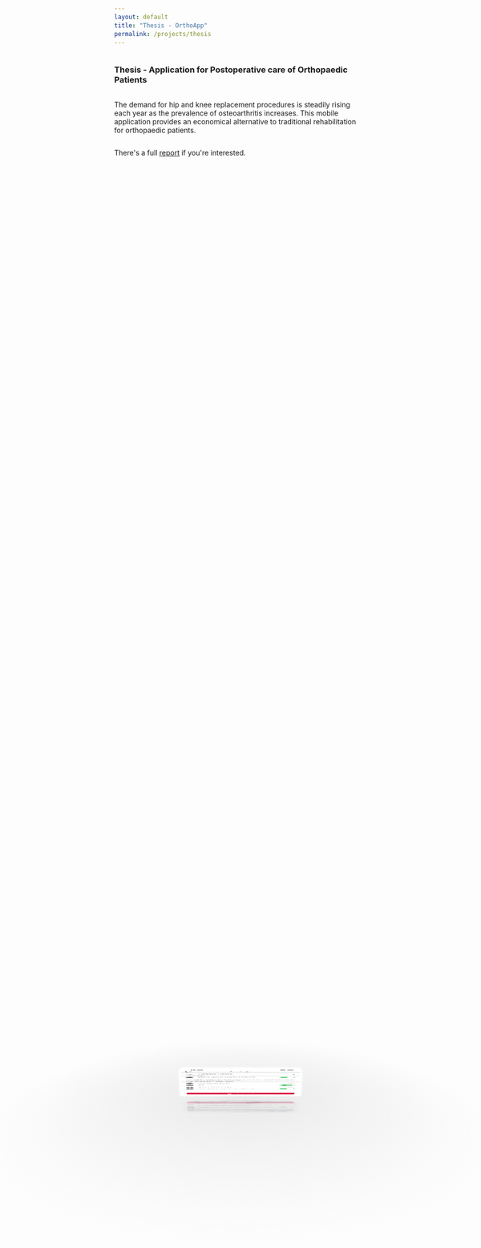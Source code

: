 ```yaml
---
layout: default
title: "Thesis - OrthoApp"
permalink: /projects/thesis
---
```


### Thesis - Application for Postoperative care of Orthopaedic Patients


The demand for hip and knee replacement procedures is steadily rising each year as the prevalence of osteoarthritis increases. This mobile application provides an economical alternative to traditional rehabilitation for orthopaedic patients.

There's a full [report](https://drive.google.com/file/d/11QQbEJHkhoSAiykp7OfeOrpgM3UIDt04/view?usp=sharing) if you're interested.

<div id="drag-container">
  <div id="spin-container">
    <!-- Application screens -->
    <img src="../assets/home.png" alt="Home">
    <img src="../assets/rom.png" alt="ROM Upload">
    <img src="../assets/exercises.png" alt="Exercises">
    <img src="../assets/postop.png" alt="Post=operative Info">
    <img src="../assets/wound.png" alt="Wound Upload">
    <img src="../assets/notifications.png" alt="Notifications">
    <img src="../assets/settings.png" alt="Settings">

    <!-- Text at center of ground -->
    <p> Main Application Screens </p>

  </div>
  <div id="ground"></div>
</div>

<div id="music-container"></div>

<style>
    html,
    body {
        height: 100%;
        /* for touch screen */
        /* touch-action: none;  */
    }

    body {
        overflow: scroll;
        display: -webkit-box;
        display: -ms-flexbox;
        display: flex;
        flex-direction: column;
        -webkit-perspective: 1000px;
                perspective: 1000px;
        -webkit-transform-style: preserve-3d;
                transform-style: preserve-3d;
    }

    #drag-container, #spin-container {
        position: relative;
        display: -webkit-box;
        display: -ms-flexbox;
        display: flex;
        margin: auto;
        -webkit-transform-style: preserve-3d;
                transform-style: preserve-3d;
        -webkit-transform: rotateX(-10deg);
                transform: rotateX(-10deg);
    }

    #drag-container img, #drag-container video {
        -webkit-transform-style: preserve-3d;
                transform-style: preserve-3d;
        position: absolute;
        left: 0;
        top: 0;
        width: 100%;
        height: 100%;
        line-height: 200px;
        font-size: 50px;
        text-align: center;
        -webkit-box-shadow: 0 0 8px #fff;
                box-shadow: 0 0 8px #fff;
        -webkit-box-reflect: below 10px linear-gradient(transparent, transparent, #0005);
    }

    #drag-container img:hover, #drag-container video:hover {
        -webkit-box-shadow: 0 0 15px #fffd;
                box-shadow: 0 0 15px #fffd;
        -webkit-box-reflect: below 10px linear-gradient(transparent, transparent, #0007);
    }

    #drag-container p {
        margin-top: 10%;
        font-family: Serif;
        position: absolute;
        top: 100%;
        left: 50%;
        -webkit-transform: translate(-50%,-50%) rotateX(90deg);
                transform: translate(-50%,-50%) rotateX(90deg);
        color: #fff;
    }

    #ground {
        width: 900px;
        height: 900px;
        position: absolute;
        top: 100%;
        left: 50%;
        -webkit-transform: translate(-50%,-50%) rotateX(90deg);
                transform: translate(-50%,-50%) rotateX(90deg);
        background: -webkit-radial-gradient(center center, farthest-side , #9993, transparent);
    }

    #music-container {
        position: absolute;
        top: 0;
        left: 0;
    }

    @-webkit-keyframes spin {
    from{
        -webkit-transform: rotateY(0deg);
                transform: rotateY(0deg);
    } to{
        -webkit-transform: rotateY(360deg);
                transform: rotateY(360deg);
    }
    }

    @keyframes spin {
    from{
        -webkit-transform: rotateY(0deg);
                transform: rotateY(0deg);
    } to{
        -webkit-transform: rotateY(360deg);
                transform: rotateY(360deg);
    }
    }
    @-webkit-keyframes spinRevert {
    from{
        -webkit-transform: rotateY(360deg);
                transform: rotateY(360deg);
    } to{
        -webkit-transform: rotateY(0deg);
                transform: rotateY(0deg);
    }
    }
    @keyframes spinRevert {
    from{
        -webkit-transform: rotateY(360deg);
                transform: rotateY(360deg);
    } to{
        -webkit-transform: rotateY(0deg);
                transform: rotateY(0deg);
    }
    }
</style>

<script>
    // Author: Hoang Tran (https://www.facebook.com/profile.php?id=100004848287494)
    // Github verson (1 file .html): https://github.com/HoangTran0410/3DCarousel/blob/master/index.html


    // You can change global variables here:
    var radius = 240; // how big of the radius
    var autoRotate = true; // auto rotate or not
    var rotateSpeed = -60; // unit: seconds/360 degrees
    var imgWidth = 150; // width of images (unit: px)
    var imgHeight = 290; // height of images (unit: px)

    // Link of background music - set 'null' if you dont want to play background music
    var bgMusicURL = null;
    var bgMusicControls = false; // Show UI music control


    // ===================== start =======================
    // animation start after 1000 miliseconds
    setTimeout(init, 1000);

    var odrag = document.getElementById('drag-container');
    var ospin = document.getElementById('spin-container');
    var aImg = ospin.getElementsByTagName('img');
    var aVid = ospin.getElementsByTagName('video');
    var aEle = [...aImg, ...aVid]; // combine 2 arrays

    // Size of images
    ospin.style.width = imgWidth + "px";
    ospin.style.height = imgHeight + "px";

    // Size of ground - depend on radius
    var ground = document.getElementById('ground');
    ground.style.width = radius * 3 + "px";
    ground.style.height = radius * 3 + "px";

    function init(delayTime) {
    for (var i = 0; i < aEle.length; i++) {
        aEle[i].style.transform = "rotateY(" + (i * (360 / aEle.length)) + "deg) translateZ(" + radius + "px)";
        aEle[i].style.transition = "transform 1s";
        aEle[i].style.transitionDelay = delayTime || (aEle.length - i) / 4 + "s";
    }
    }

    function applyTranform(obj) {
    // Constrain the angle of camera (between 0 and 180)
    if(tY > 180) tY = 180;
    if(tY < 0) tY = 0;

    // Apply the angle
    obj.style.transform = "rotateX(" + (-tY) + "deg) rotateY(" + (tX) + "deg)";
    }

    function playSpin(yes) {
        ospin.style.animationPlayState = (yes?'running':'paused');
    }

    var sX, sY, nX, nY, desX = 0,
        desY = 0,
        tX = 0,
        tY = 10;

    // auto spin
    if (autoRotate) {
        var animationName = (rotateSpeed > 0 ? 'spin' : 'spinRevert');
        ospin.style.animation = `${animationName} ${Math.abs(rotateSpeed)}s infinite linear`;
    }

    // add background music
    if (bgMusicURL) {
        document.getElementById('music-container').innerHTML += `
        <audio src="${bgMusicURL}" ${bgMusicControls? 'controls': ''} autoplay loop>    
        <p>If you are reading this, it is because your browser does not support the audio element.</p>
        </audio>
        `;
    }

    // setup events
    document.onpointerdown = function (e) {
    clearInterval(odrag.timer);
    e = e || window.event;
    var sX = e.clientX,
        sY = e.clientY;

    this.onpointermove = function (e) {
        e = e || window.event;
        var nX = e.clientX,
            nY = e.clientY;
        desX = nX - sX;
        desY = nY - sY;
        tX += desX * 0.1;
        tY += desY * 0.1;
        applyTranform(odrag);
        sX = nX;
        sY = nY;
    };

    this.onpointerup = function (e) {
        odrag.timer = setInterval(function () {
        desX *= 0.95;
        desY *= 0.95;
        tX += desX * 0.1;
        tY += desY * 0.1;
        applyTranform(odrag);
        playSpin(false);
        if (Math.abs(desX) < 0.5 && Math.abs(desY) < 0.5) {
            clearInterval(odrag.timer);
            playSpin(true);
        }
        }, 17);
        this.onpointermove = this.onpointerup = null;
    };

    return false;
    };

    // document.onmousewheel = function(e) {
    //     e = e || window.event;
    //     var d = e.wheelDelta / 20 || -e.detail;
    //     radius += d;
    //     init(1);
    // };

</script>


